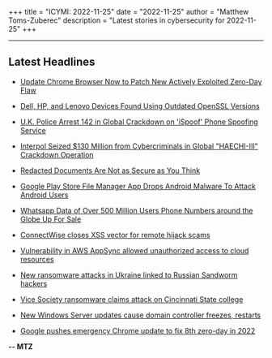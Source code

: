 +++
title = "ICYMI: 2022-11-25"
date = "2022-11-25"
author = "Matthew Toms-Zuberec"
description = "Latest stories in cybersecurity for 2022-11-25"
+++

---------------------------------------------------------------------------
## Latest Headlines
- [Update Chrome Browser Now to Patch New Actively Exploited Zero-Day Flaw](https://thehackernews.com/2022/11/update-chrome-browser-now-to-patch-new.html)

- [Dell, HP, and Lenovo Devices Found Using Outdated OpenSSL Versions](https://thehackernews.com/2022/11/dell-hp-and-lenovo-devices-found-using.html)

- [U.K. Police Arrest 142 in Global Crackdown on 'iSpoof' Phone Spoofing Service](https://thehackernews.com/2022/11/uk-police-arrest-142-in-global.html)

- [Interpol Seized $130 Million from Cybercriminals in Global "HAECHI-III" Crackdown Operation](https://thehackernews.com/2022/11/interpol-seized-130-million-from.html)

- [Redacted Documents Are Not as Secure as You Think](https://www.wired.com/story/redact-pdf-online-privacy/)

- [Google Play Store File Manager App Drops Android Malware To Attack Android Users](https://cybersecuritynews.com/google-play-store-file-manager-app-drops-android-malware/)

- [Whatsapp Data of Over 500 Million Users Phone Numbers around the Globe Up For Sale](https://cybersecuritynews.com/whatsapp-users/)

- [ConnectWise closes XSS vector for remote hijack scams](https://portswigger.net/daily-swig/connectwise-closes-xss-vector-for-remote-hijack-scams)

- [Vulnerability in AWS AppSync allowed unauthorized access to cloud resources](https://portswigger.net/daily-swig/vulnerability-in-aws-appsync-allowed-unauthorized-access-to-cloud-resources)

- [New ransomware attacks in Ukraine linked to Russian Sandworm hackers](https://www.bleepingcomputer.com/news/security/new-ransomware-attacks-in-ukraine-linked-to-russian-sandworm-hackers/)

- [Vice Society ransomware claims attack on Cincinnati State college](https://www.bleepingcomputer.com/news/security/vice-society-ransomware-claims-attack-on-cincinnati-state-college/)

- [New Windows Server updates cause domain controller freezes, restarts](https://www.bleepingcomputer.com/news/microsoft/new-windows-server-updates-cause-domain-controller-freezes-restarts/)

- [Google pushes emergency Chrome update to fix 8th zero-day in 2022](https://www.bleepingcomputer.com/news/security/google-pushes-emergency-chrome-update-to-fix-8th-zero-day-in-2022/)

**-- MTZ**